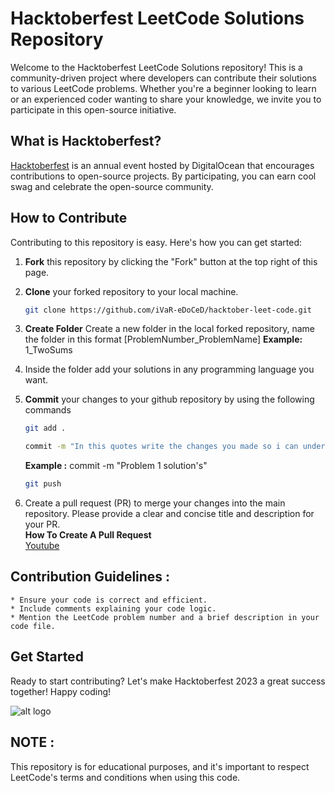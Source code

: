 # Hacktoberfest LeetCode Solutions Repository

Welcome to the Hacktoberfest LeetCode Solutions repository! This is a community-driven project where developers can contribute their solutions to various LeetCode problems. Whether you're a beginner looking to learn or an experienced coder wanting to share your knowledge, we invite you to participate in this open-source initiative.

## What is Hacktoberfest?

[Hacktoberfest](https://hacktoberfest.digitalocean.com/) is an annual event hosted by DigitalOcean that encourages contributions to open-source projects. By participating, you can earn cool swag and celebrate the open-source community.

## How to Contribute

Contributing to this repository is easy. Here's how you can get started:

1. **Fork** this repository by clicking the "Fork" button at the top right of this page.

2. **Clone** your forked repository to your local machine.

   ```bash
   git clone https://github.com/iVaR-eDoCeD/hacktober-leet-code.git
3. **Create Folder** Create a new folder in the local forked repository, name the folder in this format [ProblemNumber_ProblemName]
   **Example:** 1_TwoSums
4. Inside the folder add your solutions in any programming language you want.
5. **Commit** your changes to your github repository by using the following commands
   ```bash
   git add .
   ```
   ```bash
   commit -m "In this quotes write the changes you made so i can understand your contribution"
   ```
   **Example :** commit -m "Problem 1 solution's"
   ```bash
   git push
7. Create a pull request (PR) to merge your changes into the main repository. Please provide a clear and concise title and description for your PR.<br/>
   **How To Create A Pull Request**<br/>
    [Youtube](https://youtu.be/8lGpZkjnkt4?t=61)
   
## Contribution Guidelines :
   ~~~
   * Ensure your code is correct and efficient.
   * Include comments explaining your code logic.
   * Mention the LeetCode problem number and a brief description in your code file.
   ~~~
   
## Get Started
Ready to start contributing? Let's make Hacktoberfest 2023 a great success together! Happy coding!

![alt logo](https://github.com/iVaR-eDoCeD/hacktober-leet-code/blob/main/cover.jpg)
## NOTE :
This repository is for educational purposes, and it's important to respect LeetCode's terms and conditions when using this code.


